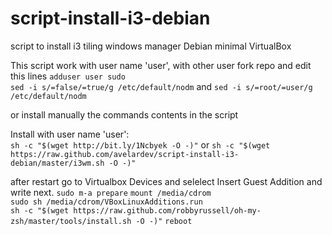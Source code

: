 # script-install-i3-debian
script to install i3 tiling windows manager Debian minimal VirtualBox

This script work with user name 'user', with other user fork repo and edit this lines
 `adduser user sudo`  
 `sed -i s/=false/=true/g /etc/default/nodm` and 
 `sed -i s/=root/=user/g /etc/default/nodm` 

or install manually the commands contents in the script

Install with user name 'user':  
`sh -c "$(wget http://bit.ly/1Ncbyek -O -)"`
or
`sh -c "$(wget https://raw.github.com/avelardev/script-install-i3-debian/master/i3wm.sh -O -)"`

after restart go to Virtualbox Devices and selelect Insert Guest Addition and write next. 
 `sudo m-a prepare`
  `mount /media/cdrom`   
  `sudo sh /media/cdrom/VBoxLinuxAdditions.run`    
  `sh -c "$(wget https://raw.github.com/robbyrussell/oh-my-zsh/master/tools/install.sh -O -)"`
  `reboot`   


